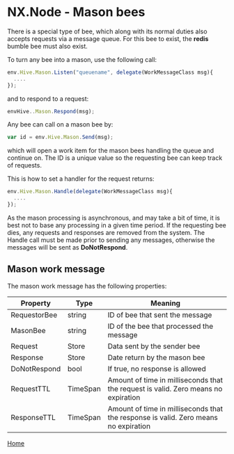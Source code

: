 # NX.Node - Mason bees

There is a special type of bee, which along with its normal duties also accepts requests
via a message queue.  For this bee to exist, the **redis** bumble bee must also exist.

To turn any bee into a mason, use the following call:
```JavaScript
env.Hive.Mason.Listen("queuename", delegate(WorkMessageClass msg){
  ....
});
```
and to respond to a request:
```JavaScript
envHive..Mason.Respond(msg);
```

Any bee can call on a mason bee by:
```JavaScript
var id = env.Hive.Mason.Send(msg);
```
which will open a work item for the mason bees handling the queue and continue on.
The ID is a unique value so the requesting bee can keep track of requests.

This is how to set a handler for the request returns:
```JavaScript
env.Hive.Mason.Handle(delegate(WorkMessageClass msg){
  ....
});
```
As the mason processing is asynchronous, and may take a bit of time, it is best not to
base any processing in a given time period.  If the requesting bee dies, any requests
and responses are removed from the system.  The Handle call must be made prior to
sending any messages, otherwise the messages will be sent as **DoNotRespond**.

## Mason work message

The mason work message has the following properties:

Property|Type|Meaning
--------|----|-------
RequestorBee|string|ID of bee that sent the message
MasonBee|string|ID of the bee that processed the message
Request|Store|Data sent by the sender bee
Response|Store|Date return by the mason bee
DoNotRespond|bool|If true, no response is allowed
RequestTTL|TimeSpan|Amount of time in milliseconds that the request is valid. Zero means no expiration
ResponseTTL|TimeSpan|Amount of time in milliseconds that the response is valid. Zero means no expiration

[Home](../README.md)
